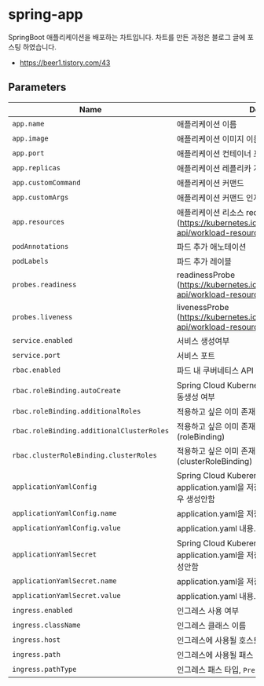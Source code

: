 # spring-app
SpringBoot 애플리케이션을 배포하는 차트입니다.  차트를 만든 과정은 블로그 글에 포스팅 하였습니다.
* https://beer1.tistory.com/43


## Parameters

| Name | Description | Type | Required | Default |
|------|-------------|-----|----------|----------|
| `app.name` | 애플리케이션 이름 | String | Y | |
| `app.image` | 애플리케이션 이미지 이름 | String | Y | |
| `app.port` | 애플리케이션 컨테이너 포트 | Integer | Y | |
| `app.replicas` | 애플리케이션 레플리카 개수 | Integer | N | `1` |
| `app.customCommand` | 애플리케이션 커맨드 | Array<\String> | N | `[]` |
| `app.customArgs` | 애플리케이션 커맨드 인자 | Array<\String> | N | `[]` |
| `app.resources` | 애플리케이션 리소스 req, lim <br>(https://kubernetes.io/docs/reference/kubernetes-api/workload-resources/pod-v1/#resources) | Object | N | `{}` |
| `podAnnotations` | 파드 추가 애노테이션 | Object | N | `{}` |
| `podLabels` | 파드 추가 레이블 | Object | N | `{}` |
| `probes.readiness` | readinessProbe <br>(https://kubernetes.io/docs/reference/kubernetes-api/workload-resources/pod-v1/#Probe) | Object | N | `{}` |
| `probes.liveness` | livenessProbe <br>(https://kubernetes.io/docs/reference/kubernetes-api/workload-resources/pod-v1/#Probe) | Object | N | `{}` |
| `service.enabled` | 서비스 생성여부 | Boolean | N | `false` |
| `service.port` | 서비스 포트 | Integer | N | `80` |
| `rbac.enabled` | 파드 내 쿠버네티스 API 권한 부여 여부 | Boolean | N | `false` |
| `rbac.roleBinding.autoCreate` | Spring Cloud Kubernetes 사용 시 기본 roleBinding 자동생성 여부 | Boolean | N | `true` |
| `rbac.roleBinding.additionalRoles` | 적용하고 싶은 이미 존재하는 role 추가 기입 | Array<\String> | N | `{}` |
| `rbac.roleBinding.additionalClusterRoles` | 적용하고 싶은 이미 존재하는 clusterRole 추가 기입 (roleBinding) | Array<\String> | N | `{}` |
| `rbac.clusterRoleBinding.clusterRoles` | 적용하고 싶은 이미 존재하는 clusterRole 추가 기입 (clusterRoleBinding) | Array<\String> | N | `[]` |
| `applicationYamlConfig` | Spring Cloud Kuberentes Config 사용 시 적용시킬 application.yaml을 저장하는 ConfigMap, empty일 경우 생성안함 | Object | N | `{}` |
| `applicationYamlConfig.name` | application.yaml을 저장하는 ConfigMap 이름 | String | Y |  |
| `applicationYamlConfig.value` | application.yaml 내용. `\|` 을 사용하여 문자열 생성 필수 | String | Y |  |
| `applicationYamlSecret` | Spring Cloud Kuberentes Config 사용 시 적용시킬 application.yaml을 저장하는 Secret, empty일 경우 생성안함 | Object | N | `{}` |
| `applicationYamlSecret.name` | application.yaml을 저장하는 Secret 이름 | String | Y |  |
| `applicationYamlSecret.value` | application.yaml 내용. `\|` 을 사용하여 문자열 생성 필수 | String | Y |  |
| `ingress.enabled` | 인그레스 사용 여부 | Boolean | N | `false` |
| `ingress.className` | 인그레스 클래스 이름 | String | N | `nginx` |
| `ingress.host` | 인그레스에 사용될 호스트 | String | N | `""` |
| `ingress.path` | 인그레스에 사용될 패스 | String | N | `""` |
| `ingress.pathType` | 인그레스 패스 타입, `Prefix`, `Exact` 중 하나 | Enum | N | `Prefix` |
